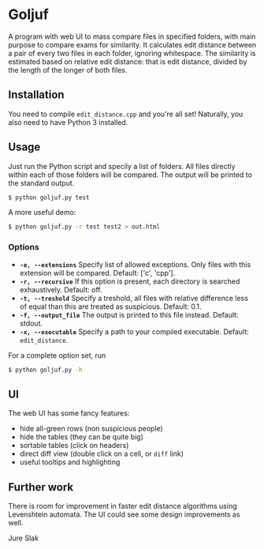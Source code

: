 # Goljuf
A program with web UI to mass compare files in specified folders, with main purpose to compare exams
for similarity. It calculates edit distance between a pair of every two files in each folder,
ignoring whitespace. The similarity is estimated based on relative edit distance: that is edit
distance, divided by the length of the longer of both files.

## Installation
You need to compile `edit_distance.cpp` and you're all set! Naturally, you also need to have Python
3 installed.

## Usage

Just run the Python script and specily a list of folders. All files directly within each of those
folders will be compared. The output will be printed to the standard output.

```bash
$ python goljuf.py test
```

A more useful demo:

```bash
$ python goljuf.py -r test test2 > out.html
```

### Options

* **`-e, --extensions`** Specify list of allowed exceptions. Only files with this extension will be
  compared. Default: ['c', 'cpp'].
* **`-r, --recursive`** If this option is present, each directory is searched exhaustively. Default:
  off.
* **`-t, --treshold`** Specify a treshold, all files with relative difference less of equal than this
  are treated as suspicious. Default: 0.1.
* **`-f, --output_file`** The output is printed to this file instead. Default: stdout.
* **`-x, --executable`** Specify a path to your compiled executable. Default: `edit_distance`.

For a complete option set, run

```bash
$ python goljuf.py -h

```

## UI
The web UI has some fancy features:
* hide all-green rows (non suspicious people)
* hide the tables (they can be quite big)
* sortable tables (click on headers)
* direct diff view (double click on a cell, or `diff` link)
* useful tooltips and highlighting

## Further work
There is room for improvement in faster edit distance algorithms using Levenshtein automata.
The UI could see some design improvements as well.

Jure Slak
